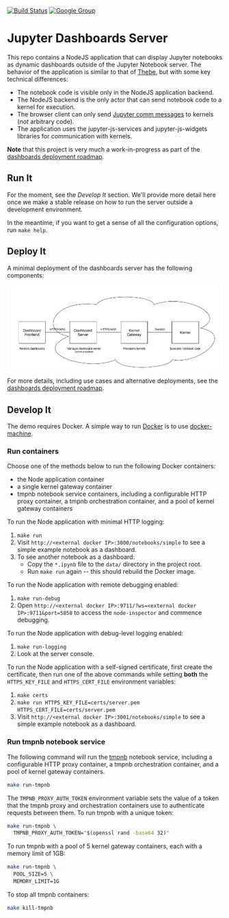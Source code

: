 [![Build Status](https://travis-ci.org/jupyter-incubator/dashboards_nodejs_app.svg?branch=master)](https://travis-ci.org/jupyter-incubator/dashboards_nodejs_app) [![Google Group](https://img.shields.io/badge/-Google%20Group-lightgrey.svg)](https://groups.google.com/forum/#!forum/jupyter)

# Jupyter Dashboards Server

This repo contains a NodeJS application that can display Jupyter notebooks as dynamic dashboards outside of the Jupyter Notebook server. The behavior of the application is similar to that of [Thebe](https://github.com/oreillymedia/thebe), but with some key technical differences:

* The notebook code is visible only in the NodeJS application backend.
* The NodeJS backend is the only actor that can send notebook code to a kernel for execution.
* The browser client can only send [Jupyter comm messages](http://jupyter-client.readthedocs.org/en/latest/messaging.html#opening-a-comm) to kernels (*not* arbitrary code).
* The application uses the jupyter-js-services and jupyter-js-widgets libraries for communication with kernels.

**Note** that this project is very much a work-in-progress as part of the [dashboards deployment roadmap](https://github.com/jupyter-incubator/dashboards/wiki/Deployment-Roadmap).

## Run It

For the moment, see the *Develop It* section. We'll provide more detail here once we make a stable release on how to run the server outside a development environment.

In the meantime, if you want to get a sense of all the configuration options, run `make help`.

## Deploy It

A minimal deployment of the dashboards server has the following components:

![Minimal dashboard app deployment diagram](etc/simple_deploy.png)

For more details, including use cases and alternative deployments, see the [dashboards deployment roadmap](https://github.com/jupyter-incubator/dashboards/wiki/Deployment-Roadmap).

## Develop It

The demo requires Docker. A simple way to run [Docker](https://www.docker.com/) is to use [docker-machine](https://docs.docker.com/machine/get-started/).

### Run containers

Choose one of the methods below to run the following Docker containers:

* the Node application container
* a single kernel gateway container
* tmpnb notebook service containers, including a configurable HTTP proxy container, a tmpnb orchestration container, and a pool of kernel gateway containers

To run the Node application with minimal HTTP logging:

1. `make run`
2. Visit `http://<external docker IP>:3000/notebooks/simple` to see a simple example notebook as a dashboard.
3. To see another notebook as a dashboard:
    * Copy the `*.ipynb` file to the `data/` directory in the project root.
    * Run `make run` again -- this should rebuild the Docker image.

To run the Node application with remote debugging enabled:

1. `make run-debug`
2. Open `http://<external docker IP>:9711/?ws=<external docker IP>:9711&port=5858` to access the `node-inspector` and commence debugging.

To run the Node application with debug-level logging enabled:

1. `make run-logging`
2. Look at the server console.

To run the Node application with a self-signed certificate, first create the certificate, then run one of the above commands while setting **both** the `HTTPS_KEY_FILE` and `HTTPS_CERT_FILE` environment variables:

1. `make certs`
2. `make run HTTPS_KEY_FILE=certs/server.pem HTTPS_CERT_FILE=certs/server.pem`
3. Visit `http://<external docker IP>:3001/notebooks/simple` to see a simple example notebook as a dashboard.

### Run tmpnb notebook service

The following command will run the [tmpnb](https://github.com/jupyter/tmpnb) notebook service, including a configurable HTTP proxy container, a tmpnb orchestration container, and a pool of kernel gateway containers.

```bash
make run-tmpnb
```

The `TMPNB_PROXY_AUTH_TOKEN` environment variable sets the value of a token that the tmpnb proxy and orchestration containers use to authenticate requests between them.  To run tmpnb with a unique token:

```bash
make run-tmpnb \
  TMPNB_PROXY_AUTH_TOKEN="$(openssl rand -base64 32)"
```

To run tmpnb with a pool of 5 kernel gateway containers, each with a memory limit of 1GB:

```bash
make run-tmpnb \
  POOL_SIZE=5 \
  MEMORY_LIMIT=1G
```

To stop all tmpnb containers:

```bash
make kill-tmpnb
```
